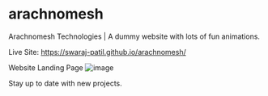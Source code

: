 # arachnomesh
Arachnomesh Technologies | A dummy website with lots of fun animations.

Live Site:
https://swaraj-patil.github.io/arachnomesh/

Website Landing Page
![image](https://user-images.githubusercontent.com/68634770/219720654-6eb08139-8bcc-49fc-b827-77be2c900d42.png)


Stay up to date with new projects.
